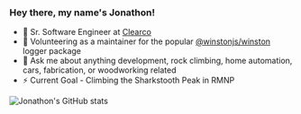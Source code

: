 ### Hey there, my name's Jonathon! 

* 💼 Sr. Software Engineer at [Clearco](https://clear.co/)
* 👯 Volunteering as a maintainer for the popular [@winstonjs/winston](https://github.com/winstonjs/winston) logger package
* 💬 Ask me about anything development, rock climbing, home automation, cars, fabrication, or woodworking related
* ⚡ Current Goal - Climbing the Sharkstooth Peak in RMNP

![Jonathon's GitHub stats](https://github-readme-stats.vercel.app/api?username=maverick1872&hide=stars&count_private=true&show_icons=true&theme=github_dark)

